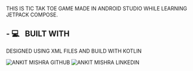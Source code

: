 THIS IS TIC TAK TOE GAME MADE IN ANDROID STUDIO WHILE LEARNING JETPACK COMPOSE.

<h2>
- 💻 &nbsp; BUILT WITH </h2>
DESIGNED USING XML FILES AND BUILD WITH KOTLIN

![ANKIT MISHRA GITHUB](www.github.com/ankitmrmishra)
![ANKIT MISHRA LINKEDIN](www.github.com/ankitmishra1106)


